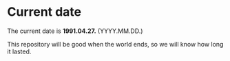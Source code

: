 # Current date

The current date is **1991.04.27.** (YYYY.MM.DD.)

This repository will be good when the world ends, so we will know how long it lasted.